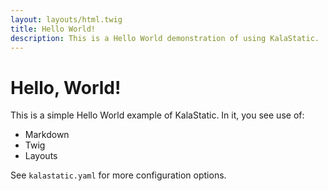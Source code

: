 ```yaml
---
layout: layouts/html.twig
title: Hello World!
description: This is a Hello World demonstration of using KalaStatic.
---
```


# Hello, World!

This is a simple Hello World example of KalaStatic. In it, you see use of:

- Markdown
- Twig
- Layouts

See `kalastatic.yaml` for more configuration options.